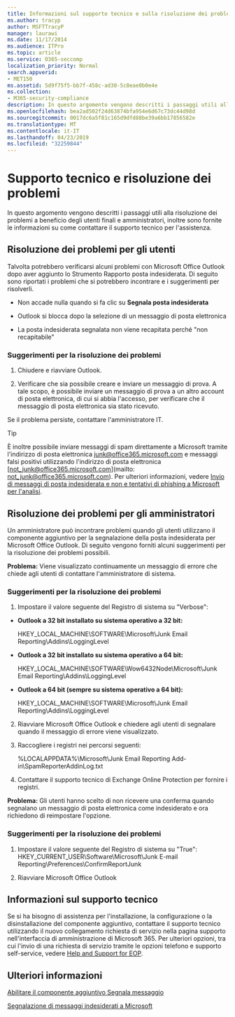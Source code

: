 ```yaml
---
title: Informazioni sul supporto tecnico e sulla risoluzione dei problemi
ms.author: tracyp
author: MSFTTracyP
manager: laurawi
ms.date: 11/17/2014
ms.audience: ITPro
ms.topic: article
ms.service: O365-seccomp
localization_priority: Normal
search.appverid:
- MET150
ms.assetid: 5d9f75f5-bb7f-458c-ad30-5c8eae0b0e4e
ms.collection:
- M365-security-compliance
description: In questo argomento vengono descritti i passaggi utili alla risoluzione dei problemi a beneficio degli utenti finali e amministratori, inoltre sono fornite le informazioni su come contattare il supporto tecnico per l'assistenza.
ms.openlocfilehash: bea2ad502f24d63874bfa954e6d67c73dc44d98d
ms.sourcegitcommit: 0017dc6a5f81c165d9dfd88be39a6bb17856582e
ms.translationtype: MT
ms.contentlocale: it-IT
ms.lasthandoff: 04/23/2019
ms.locfileid: "32259844"
---
```

# <a name="troubleshooting-and-support-information"></a>Supporto tecnico e risoluzione dei problemi

In questo argomento vengono descritti i passaggi utili alla risoluzione dei problemi a beneficio degli utenti finali e amministratori, inoltre sono fornite le informazioni su come contattare il supporto tecnico per l'assistenza.
  
## <a name="troubleshooting-for-users"></a>Risoluzione dei problemi per gli utenti

Talvolta potrebbero verificarsi alcuni problemi con Microsoft Office Outlook dopo aver aggiunto lo Strumento Rapporto posta indesiderata. Di seguito sono riportati i problemi che si potrebbero incontrare e i suggerimenti per risolverli. 
  
- Non accade nulla quando si fa clic su **Segnala posta indesiderata**
    
- Outlook si blocca dopo la selezione di un messaggio di posta elettronica
    
- La posta indesiderata segnalata non viene recapitata perché "non recapitabile"
    
### <a name="troubleshooting-tip"></a>Suggerimenti per la risoluzione dei problemi

1. Chiudere e riavviare Outlook.
    
2. Verificare che sia possibile creare e inviare un messaggio di prova. A tale scopo, è possibile inviare un messaggio di prova a un altro account di posta elettronica, di cui si abbia l'accesso, per verificare che il messaggio di posta elettronica sia stato ricevuto.
    
Se il problema persiste, contattare l'amministratore IT.
  
> [!TIP]
> È inoltre possibile inviare messaggi di spam direttamente a Microsoft tramite l'indirizzo di posta elettronica [junk@office365.microsoft.com](mailto:junk@office365.microsoft.com) e messaggi falsi positivi utilizzando l'indirizzo di posta elettronica [not_junk@office365.microsoft.com](mailto: not_junk@office365.microsoft.com). Per ulteriori informazioni, vedere [Invio di messaggi di posta indesiderata e non e tentativi di phishing a Microsoft per l'analisi](submit-spam-non-spam-and-phishing-scam-messages-to-microsoft-for-analysis.md). 
  
## <a name="troubleshooting-for-administrators"></a>Risoluzione dei problemi per gli amministratori

Un amministratore può incontrare problemi quando gli utenti utilizzano il componente aggiuntivo per la segnalazione della posta indesiderata per Microsoft Office Outlook. Di seguito vengono forniti alcuni suggerimenti per la risoluzione dei problemi possibili. 
  
 **Problema:** Viene visualizzato continuamente un messaggio di errore che chiede agli utenti di contattare l'amministratore di sistema. 
  
### <a name="troubleshooting-tip"></a>Suggerimenti per la risoluzione dei problemi

1. Impostare il valore seguente del Registro di sistema su "Verbose":
    
  - **Outlook a 32 bit installato su sistema operativo a 32 bit:**
    
    HKEY_LOCAL_MACHINE\SOFTWARE\Microsoft\Junk Email Reporting\Addins\LoggingLevel
    
  - **Outlook a 32 bit installato su sistema operativo a 64 bit:**
    
    HKEY_LOCAL_MACHINE\SOFTWARE\Wow6432Node\Microsoft\Junk Email Reporting\Addins\LoggingLevel
    
  - **Outlook a 64 bit (sempre su sistema operativo a 64 bit):**
    
    HKEY_LOCAL_MACHINE\SOFTWARE\Microsoft\Junk Email Reporting\Addins\LoggingLevel
    
2. Riavviare Microsoft Office Outlook e chiedere agli utenti di segnalare quando il messaggio di errore viene visualizzato.
    
3. Raccogliere i registri nei percorsi seguenti: 
    
    %LOCALAPPDATA%\Microsoft\Junk Email Reporting Add-in\SpamReporterAddinLog.txt
    
4. Contattare il supporto tecnico di Exchange Online Protection per fornire i registri. 
    
 **Problema:** Gli utenti hanno scelto di non ricevere una conferma quando segnalano un messaggio di posta elettronica come indesiderato e ora richiedono di reimpostare l'opzione. 
  
### <a name="troubleshooting-tip"></a>Suggerimenti per la risoluzione dei problemi

1. Impostare il valore seguente del Registro di sistema su "True": HKEY_CURRENT_USER\Software\Microsoft\Junk E-mail Reporting\Preferences\ConfirmReportJunk
    
2. Riavviare Microsoft Office Outlook
    
## <a name="support-information"></a>Informazioni sul supporto tecnico

Se si ha bisogno di assistenza per l'installazione, la configurazione o la disinstallazione del componente aggiuntivo, contattare il supporto tecnico utilizzando il nuovo collegamento richiesta di servizio nella pagina supporto nell'interfaccia di amministrazione di Microsoft 365. Per ulteriori opzioni, tra cui l'invio di una richiesta di servizio tramite le opzioni telefono e supporto self-service, vedere [Help and Support for EOP](eop/help-and-support-for-eop.md).
  
## <a name="for-more-information"></a>Ulteriori informazioni

[Abilitare il componente aggiuntivo Segnala messaggio](https://support.office.com/article/4250c4bc-6102-420b-9e0a-a95064837676)
  
[Segnalazione di messaggi indesiderati a Microsoft](report-junk-email-messages-to-microsoft.md)
  

